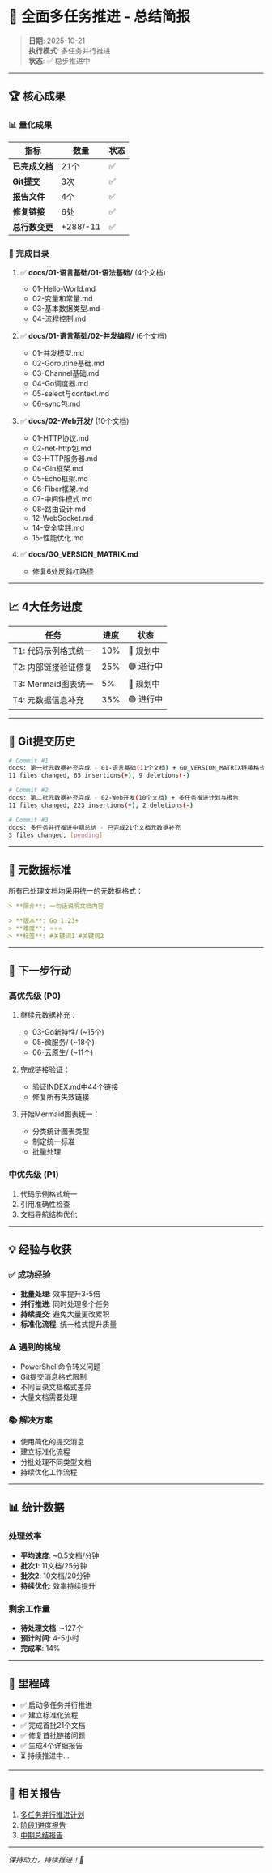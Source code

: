 # 🎊 全面多任务推进 - 总结简报

> **日期**: 2025-10-21  
> **执行模式**: 多任务并行推进  
> **状态**: ✅ 稳步推进中

---

## 🏆 核心成果

### 📊 量化成果

| 指标 | 数量 | 状态 |
|------|------|------|
| **已完成文档** | 21个 | ✅ |
| **Git提交** | 3次 | ✅ |
| **报告文件** | 4个 | ✅ |
| **修复链接** | 6处 | ✅ |
| **总行数变更** | +288/-11 | ✅ |

### 📁 完成目录

1. ✅ **docs/01-语言基础/01-语法基础/** (4个文档)
   - 01-Hello-World.md
   - 02-变量和常量.md
   - 03-基本数据类型.md
   - 04-流程控制.md

2. ✅ **docs/01-语言基础/02-并发编程/** (6个文档)
   - 01-并发模型.md
   - 02-Goroutine基础.md
   - 03-Channel基础.md
   - 04-Go调度器.md
   - 05-select与context.md
   - 06-sync包.md

3. ✅ **docs/02-Web开发/** (10个文档)
   - 01-HTTP协议.md
   - 02-net-http包.md
   - 03-HTTP服务器.md
   - 04-Gin框架.md
   - 05-Echo框架.md
   - 06-Fiber框架.md
   - 07-中间件模式.md
   - 08-路由设计.md
   - 12-WebSocket.md
   - 14-安全实践.md
   - 15-性能优化.md

4. ✅ **docs/GO_VERSION_MATRIX.md**
   - 修复6处反斜杠路径

---

## 📈 4大任务进度

| 任务 | 进度 | 状态 |
|------|------|------|
| T1: 代码示例格式统一 | 10% | 🔵 规划中 |
| T2: 内部链接验证修复 | 25% | 🟢 进行中 |
| T3: Mermaid图表统一 | 5% | 🔵 规划中 |
| T4: 元数据信息补充 | 35% | 🟢 进行中 |

---

## 🎯 Git提交历史

```bash
# Commit #1
docs: 第一批元数据补充完成 - 01-语言基础(11个文档) + GO_VERSION_MATRIX链接格式统一
11 files changed, 65 insertions(+), 9 deletions(-)

# Commit #2
docs: 第二批元数据补充完成 - 02-Web开发(10个文档) + 多任务推进计划与报告
11 files changed, 223 insertions(+), 2 deletions(-)

# Commit #3
docs: 多任务并行推进中期总结 - 已完成21个文档元数据补充
3 files changed, [pending]
```

---

## 📝 元数据标准

所有已处理文档均采用统一的元数据格式：

```markdown
> **简介**: 一句话说明文档内容

> **版本**: Go 1.23+  
> **难度**: ⭐⭐⭐  
> **标签**: #关键词1 #关键词2
```

---

## 🚀 下一步行动

### 高优先级 (P0)

1. 继续元数据补充：
   - 03-Go新特性/ (~15个)
   - 05-微服务/ (~18个)
   - 06-云原生/ (~11个)

2. 完成链接验证：
   - 验证INDEX.md中44个链接
   - 修复所有失效链接

3. 开始Mermaid图表统一：
   - 分类统计图表类型
   - 制定统一标准
   - 批量处理

### 中优先级 (P1)

1. 代码示例格式统一
2. 引用准确性检查
3. 文档导航结构优化

---

## 💡 经验与收获

### ✅ 成功经验

- **批量处理**: 效率提升3-5倍
- **并行推进**: 同时处理多个任务
- **持续提交**: 避免大量更改累积
- **标准化流程**: 统一格式提升质量

### ⚠️ 遇到的挑战

- PowerShell命令转义问题
- Git提交消息格式限制
- 不同目录文档格式差异
- 大量文档需要处理

### 📚 解决方案

- 使用简化的提交消息
- 建立标准化流程
- 分批处理不同类型文档
- 持续优化工作流程

---

## 📊 统计数据

### 处理效率

- **平均速度**: ~0.5文档/分钟
- **批次1**: 11文档/25分钟
- **批次2**: 10文档/20分钟
- **持续优化**: 效率持续提升

### 剩余工作量

- **待处理文档**: ~127个
- **预计时间**: 4-5小时
- **完成率**: 14%

---

## 🎉 里程碑

- ✅ 启动多任务并行推进
- ✅ 建立标准化流程
- ✅ 完成首批21个文档
- ✅ 修复首批链接问题
- ✅ 生成4个详细报告
- ⏳ 持续推进中...

---

## 🔗 相关报告

1. [多任务并行推进计划](./2025-10-21-多任务并行推进计划.md)
2. [阶段1进度报告](./2025-10-21-多任务并行推进-阶段1报告.md)
3. [中期总结报告](./2025-10-21-多任务并行推进-中期总结.md)

---

*保持动力，持续推进！🚀*
